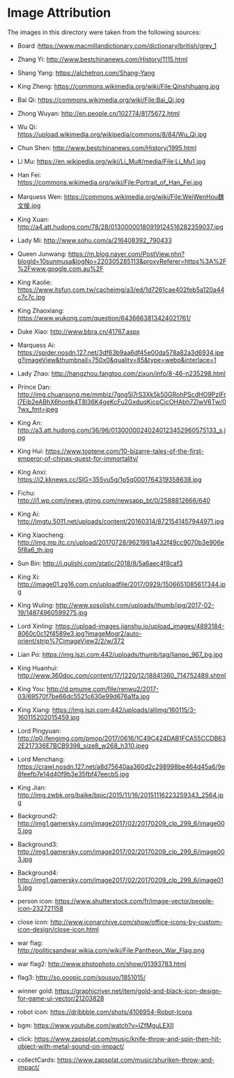 # Image Attribution

The images in this directory were taken from the following sources:

- Board :https://www.macmillandictionary.com/dictionary/british/grey_1
- Zhang Yi: http://www.bestchinanews.com/History/1115.html
- Shang Yang: https://alchetron.com/Shang-Yang
- King Zheng: https://commons.wikimedia.org/wiki/File:Qinshihuang.jpg
- Bai Qi: https://commons.wikimedia.org/wiki/File:Bai_Qi.jpg
- Zhong Wuyan: http://en.people.cn/102774/8175672.html
- Wu Qi: https://upload.wikimedia.org/wikipedia/commons/8/84/Wu_Qi.jpg
- Chun Shen: http://www.bestchinanews.com/History/1995.html
- Li Mu: https://en.wikipedia.org/wiki/Li_Mu#/media/File:Li_Mu1.jpg
- Han Fei: https://commons.wikimedia.org/wiki/File:Portrait_of_Han_Fei.jpg
- Marquess Wen: https://commons.wikimedia.org/wiki/File:WeiWenHou魏文侯.jpg


- King Xuan: http://a4.att.hudong.com/78/28/01300000180919124516282359037.jpg
- Lady Mi: http://www.sohu.com/a/216408392_790433
- Queen Junwang: https://m.blog.naver.com/PostView.nhn?blogId=10sunmusa&logNo=220305285113&proxyReferer=https%3A%2F%2Fwww.google.com.au%2F
- King Kaolie: https://www.itsfun.com.tw/cacheimg/a3/ed/1d7261cae402feb5a120a44c7c7c.jpg
- King Zhaoxiang: https://www.wukong.com/question/6436663813424021761/
- Duke Xiao: http://www.bbra.cn/41767.aspx
- Marquess Ai: https://spider.nosdn.127.net/3df63b9aa6df45e00da578a82a3d6934.jpeg?imageView&thumbnail=750x0&quality=85&type=webp&interlace=1
- Lady Zhao: http://hangzhou.fangtoo.com/zixun/info/8-46-n235298.html
- Prince Dan: http://img.chuansong.me/mmbiz/7gng5l7rS3Xk5k50GRohPScdHO9PzIFrl7Eib2eABhX6hontk4T8l36K4geKcFu2GxduqKicpCicOHAbh7ZlwV6Tw/0?wx_fmt=jpeg
- King An: http://a3.att.hudong.com/36/96/01300000240240123452960575133_s.jpg
- King Hui: https://www.toptene.com/10-bizarre-tales-of-the-first-emperor-of-chinas-quest-for-immortality/
- King Anxi: https://i2.kknews.cc/SIG=355vu5g/1p5q0001764319358639.jpg
- Fichu: http://i1.wp.com/inews.gtimg.com/newsapp_bt/0/2588812666/640
- King Ai: http://imgtu.5011.net/uploads/content/20160314/8721541457944971.jpg
- King Xiaocheng: http://img.mp.itc.cn/upload/20170728/9621981a432f49cc9070b3e906e5f8a6_th.jpg
- Sun Bin: http://i.qulishi.com/static/2018/8/5a6aec4f8caf3
- King Xi: http://image01.zg16.com.cn/uploadfile/2017/0929/1506651085617344.jpg
- King Wuling: http://www.sosolishi.com/uploads/thumb/jpg/2017-02-19/14874960599275.jpg
- Lord Xinling: https://upload-images.jianshu.io/upload_images/4893184-8060c0c12f4589e3.jpg?imageMogr2/auto-orient/strip%7CimageView2/2/w/372
- Lian Po: https://img.lszj.com:442/uploads/thumb/tag/lianpo_967_bg.jpg
- King Huanhui: http://www.360doc.com/content/17/1220/12/18841360_714752489.shtml
- King You: http://d.pmume.com/file/renwu2/2017-03/69570f7be66dc5521c630e99d676a1fa.jpg
- King Xiang: https://img.lszj.com:442/uploads/allimg/160115/3-160115202015459.jpg
- Lord Pingyuan: http://p0.ifengimg.com/pmop/2017/0616/1C49C424DAB1FCA55CCDB632E217336E7BCB9398_size8_w268_h310.jpeg
- Lord Menchang: https://crawl.nosdn.127.net/a8d75640aa360d2c298998be464d45a6/9e8feefb7e14d40f9b3e35fbf47eecb5.jpg
- King Jian: http://img.zwbk.org/baike/bpic/2015/11/16/20151116223259343_2564.jpg

- Background2: http://img1.gamersky.com/image2017/02/20170209_clp_299_6/image005.jpg
- Background3: http://img1.gamersky.com/image2017/02/20170209_clp_299_6/image003.jpg
- Background4: http://img1.gamersky.com/image2017/02/20170209_clp_299_6/image015.jpg

- person icon: https://www.shutterstock.com/fr/image-vector/people-icon-232721158
- close icon: http://www.iconarchive.com/show/office-icons-by-custom-icon-design/close-icon.html
- war flag: http://politicsandwar.wikia.com/wiki/File:Pantheon_War_Flag.png
- war flag2: http://www.photophoto.cn/show/01393783.html
- flag3: http://so.ooopic.com/sousuo/1851015/
- winner gold: https://graphicriver.net/item/gold-and-black-icon-design-for-game-ui-vector/21203828
- robot icon: https://dribbble.com/shots/4106954-Robot-Icons

- bgm: https://www.youtube.com/watch?v=IZfMguLEXII
- click: https://www.zapsplat.com/music/knife-throw-and-spin-then-hit-object-with-metal-sound-on-impact/
- collectCards: https://www.zapsplat.com/music/shuriken-throw-and-impact/
